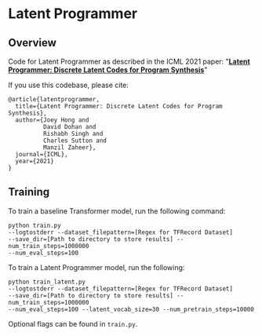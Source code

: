 # Latent Programmer

## Overview

Code for Latent Programmer as described in the ICML 2021 paper:
\"[**Latent Programmer: Discrete Latent Codes for Program Synthesis**](https://arxiv.org/abs/2012.00377)"

If you use this codebase, please cite:

```
@article{latentprogrammer,
  title={Latent Programmer: Discrete Latent Codes for Program Synthesis},
  author={Joey Hong and
          David Dohan and
          Rishabh Singh and
          Charles Sutton and
          Manzil Zaheer},
  journal={ICML},
  year={2021}
}
```

## Training

To train a baseline Transformer model, run the following command:

```
python train.py
--logtostderr --dataset_filepattern=[Regex for TFRecord Dataset]
--save_dir=[Path to directory to store results] --num_train_steps=1000000
--num_eval_steps=100
```

To train a Latent Programmer model, run the following:

```
python train_latent.py
--logtostderr --dataset_filepattern=[Regex for TFRecord Dataset]
--save_dir=[Path to directory to store results] --num_train_steps=1000000
--num_eval_steps=100 --latent_vocab_size=30 --num_pretrain_steps=10000
```

Optional flags can be found in `train.py`.
